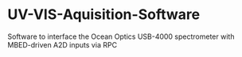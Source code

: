 # UV-VIS-Aquisition-Software
Software to interface the Ocean Optics USB-4000 spectrometer with MBED-driven A2D inputs via RPC

